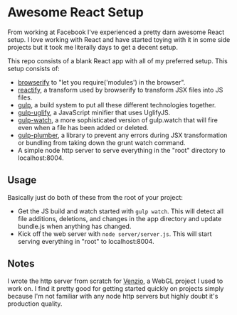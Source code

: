 Awesome React Setup
===================

From working at Facebook I've experienced a pretty darn awesome React setup. I love working with React and have started toying with it in some side projects but it took me literally days to get a decent setup.

This repo consists of a blank React app with all of my preferred setup. This setup consists of:

* [browserify](http://browserify.org/) to "let you require('modules') in the browser".
* [reactify](https://www.npmjs.org/package/reactify), a transform used by browserify to transform JSX files into JS files.
* [gulp](http://gulpjs.com/), a build system to put all these different technologies together.
* [gulp-uglify](https://www.npmjs.org/package/gulp-uglify), a JavaScript minifier that uses UglifyJS.
* [gulp-watch](https://www.npmjs.org/package/gulp-watch), a more sophisticated version of gulp.watch that will fire even when a file has been added or deleted.
* [gulp-plumber](https://www.npmjs.org/package/gulp-plumber), a library to prevent any errors during JSX transformation or bundling from taking down the grunt watch command.
* A simple node http server to serve everything in the "root" directory to localhost:8004.

Usage
-----

Basically just do both of these from the root of your project:

* Get the JS build and watch started with `gulp watch`. This will detect all file additions, deletions, and changes in the app directory and update bundle.js when anything has changed.
* Kick off the web server with `node server/server.js`. This will start serving everything in "root" to localhost:8004.

Notes
-----

I wrote the http server from scratch for [Venzio](http://venz.io), a WebGL project I used to work on. I find it pretty good for getting started quickly on projects simply because I'm not familiar with any node http servers but highly doubt it's production quality.
